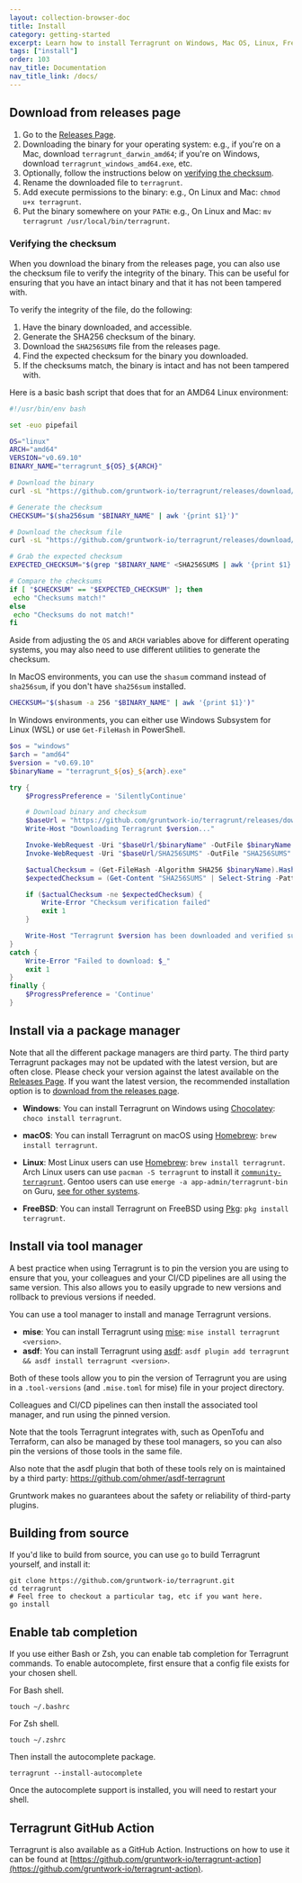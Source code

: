 ```yaml
---
layout: collection-browser-doc
title: Install
category: getting-started
excerpt: Learn how to install Terragrunt on Windows, Mac OS, Linux, FreeBSD and manually from source.
tags: ["install"]
order: 103
nav_title: Documentation
nav_title_link: /docs/
---
```


## Download from releases page

1. Go to the [Releases Page](https://github.com/gruntwork-io/terragrunt/releases).
2. Downloading the binary for your operating system: e.g., if you're on a Mac, download `terragrunt_darwin_amd64`; if you're on Windows, download `terragrunt_windows_amd64.exe`, etc.
3. Optionally, follow the instructions below on [verifying the checksum](#verifying-the-checksum).
4. Rename the downloaded file to `terragrunt`.
5. Add execute permissions to the binary: e.g., On Linux and Mac: `chmod u+x terragrunt`.
6. Put the binary somewhere on your `PATH`: e.g., On Linux and Mac: `mv terragrunt /usr/local/bin/terragrunt`.

### Verifying the checksum

When you download the binary from the releases page, you can also use the checksum file to verify the integrity of the binary. This can be useful for ensuring that you have an intact binary and that it has not been tampered with.

To verify the integrity of the file, do the following:

1. Have the binary downloaded, and accessible.
2. Generate the SHA256 checksum of the binary.
3. Download the `SHA256SUMS` file from the releases page.
4. Find the expected checksum for the binary you downloaded.
5. If the checksums match, the binary is intact and has not been tampered with.

Here is a basic bash script that does that for an AMD64 Linux environment:

```bash
#!/usr/bin/env bash

set -euo pipefail

OS="linux"
ARCH="amd64"
VERSION="v0.69.10"
BINARY_NAME="terragrunt_${OS}_${ARCH}"

# Download the binary
curl -sL "https://github.com/gruntwork-io/terragrunt/releases/download/$VERSION/$BINARY_NAME" -o "$BINARY_NAME"

# Generate the checksum
CHECKSUM="$(sha256sum "$BINARY_NAME" | awk '{print $1}')"

# Download the checksum file
curl -sL "https://github.com/gruntwork-io/terragrunt/releases/download/$VERSION/SHA256SUMS" -o SHA256SUMS

# Grab the expected checksum
EXPECTED_CHECKSUM="$(grep "$BINARY_NAME" <SHA256SUMS | awk '{print $1}')"

# Compare the checksums
if [ "$CHECKSUM" == "$EXPECTED_CHECKSUM" ]; then
 echo "Checksums match!"
else
 echo "Checksums do not match!"
fi
```

Aside from adjusting the `OS` and `ARCH` variables above for different operating systems, you may also need to use different utilities to generate the checksum.

In MacOS environments, you can use the `shasum` command instead of `sha256sum`, if you don't have `sha256sum` installed.

```bash
CHECKSUM="$(shasum -a 256 "$BINARY_NAME" | awk '{print $1}')"
```

In Windows environments, you can either use Windows Subsystem for Linux (WSL) or use `Get-FileHash` in PowerShell.

```powershell
$os = "windows"
$arch = "amd64"
$version = "v0.69.10"
$binaryName = "terragrunt_${os}_${arch}.exe"

try {
    $ProgressPreference = 'SilentlyContinue'

    # Download binary and checksum
    $baseUrl = "https://github.com/gruntwork-io/terragrunt/releases/download/$version"
    Write-Host "Downloading Terragrunt $version..."

    Invoke-WebRequest -Uri "$baseUrl/$binaryName" -OutFile $binaryName -UseBasicParsing
    Invoke-WebRequest -Uri "$baseUrl/SHA256SUMS" -OutFile "SHA256SUMS" -UseBasicParsing

    $actualChecksum = (Get-FileHash -Algorithm SHA256 $binaryName).Hash.ToLower()
    $expectedChecksum = (Get-Content "SHA256SUMS" | Select-String -Pattern $binaryName).Line.Split()[0].ToLower()

    if ($actualChecksum -ne $expectedChecksum) {
        Write-Error "Checksum verification failed"
        exit 1
    }

    Write-Host "Terragrunt $version has been downloaded and verified successfully"
}
catch {
    Write-Error "Failed to download: $_"
    exit 1
}
finally {
    $ProgressPreference = 'Continue'
}
```

## Install via a package manager

Note that all the different package managers are third party. The third party Terragrunt packages may not be updated with the latest version, but are often close. Please check your version against the latest available on the [Releases Page](https://github.com/gruntwork-io/terragrunt/releases).
If you  want the latest version, the recommended installation option is to [download from the releases page](https://github.com/gruntwork-io/terragrunt/releases).

* **Windows**: You can install Terragrunt on Windows using [Chocolatey](https://chocolatey.org/): `choco install terragrunt`.

* **macOS**: You can install Terragrunt on macOS using [Homebrew](https://brew.sh/): `brew install terragrunt`.

* **Linux**: Most Linux users can use [Homebrew](https://docs.brew.sh/Homebrew-on-Linux): `brew install terragrunt`. Arch Linux users can use `pacman -S terragrunt` to install it [`community-terragrunt`](https://archlinux.org/packages/extra/x86_64/terragrunt/). Gentoo users can use `emerge -a app-admin/terragrunt-bin` on Guru, [see for other systems](https://repology.org/project/terragrunt/versions).

* **FreeBSD**: You can install Terragrunt on FreeBSD using [Pkg](https://www.freebsd.org/cgi/man.cgi?pkg(7)): `pkg install terragrunt`.

## Install via tool manager

A best practice when using Terragrunt is to pin the version you are using to ensure that you, your colleagues and your CI/CD pipelines are all using the same version. This also allows you to easily upgrade to new versions and rollback to previous versions if needed.

You can use a tool manager to install and manage Terragrunt versions.

* **mise**: You can install Terragrunt using [mise](https://mise.jdx.dev): `mise install terragrunt <version>`.
* **asdf**: You can install Terragrunt using [asdf](https://asdf-vm.com): `asdf plugin add terragrunt && asdf install terragrunt <version>`.

Both of these tools allow you to pin the version of Terragrunt you are using in a `.tool-versions` (and `.mise.toml` for mise) file in your project directory.

Colleagues and CI/CD pipelines can then install the associated tool manager, and run using the pinned version.

Note that the tools Terragrunt integrates with, such as OpenTofu and Terraform, can also be managed by these tool managers, so you can also pin the versions of those tools in the same file.

Also note that the asdf plugin that both of these tools rely on is maintained by a third party:
<https://github.com/ohmer/asdf-terragrunt>

Gruntwork makes no guarantees about the safety or reliability of third-party plugins.

## Building from source

If you'd like to build from source, you can use `go` to build Terragrunt yourself, and install it:

```shell
git clone https://github.com/gruntwork-io/terragrunt.git
cd terragrunt
# Feel free to checkout a particular tag, etc if you want here.
go install
```

## Enable tab completion

If you use either Bash or Zsh, you can enable tab completion for Terragrunt commands. To enable autocomplete, first ensure that a config file exists for your chosen shell.

For Bash shell.

```shell
touch ~/.bashrc
```

For Zsh shell.

```shell
touch ~/.zshrc
```

Then install the autocomplete package.

``` shell
terragrunt --install-autocomplete
```

Once the autocomplete support is installed, you will need to restart your shell.

## Terragrunt GitHub Action

Terragrunt is also available as a GitHub Action. Instructions on how to use it can be found at [https://github.com/gruntwork-io/terragrunt-action](https://github.com/gruntwork-io/terragrunt-action).
